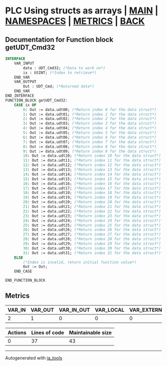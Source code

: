 # PLC Using structs as arrays | [MAIN] | [NAMESPACES] | [METRICS] | [BACK]  

## Documentation for Function block getUDT_Cmd32  

```pascal
INTERFACE
    VAR_INPUT
        data : UDT_Cmd32; (*Data to work on*)
        ix : USINT; (*Index to retrieve*)
    END_VAR
    VAR_OUTPUT
        Out : UDT_Cmd; (*Returned data*)
    END_VAR
END_INTERFACE
FUNCTION_BLOCK getUDT_Cmd32:
    CASE ix OF
    	0: Out := data.udt00; (*Return index 0 for the data struct*)
    	1: Out := data.udt01; (*Return index 1 for the data struct*)
    	2: Out := data.udt02; (*Return index 2 for the data struct*)
    	3: Out := data.udt03; (*Return index 3 for the data struct*)
    	4: Out := data.udt04; (*Return index 4 for the data struct*)
    	5: Out := data.udt05; (*Return index 5 for the data struct*)
    	6: Out := data.udt06; (*Return index 6 for the data struct*)
    	7: Out := data.udt07; (*Return index 7 for the data struct*)
    	8: Out := data.udt08; (*Return index 8 for the data struct*)
    	9: Out := data.udt09; (*Return index 9 for the data struct*)
    	10: Out := data.udt10; (*Return index 10 for the data struct*)
    	11: Out := data.udt11; (*Return index 11 for the data struct*)
    	12: Out := data.udt12; (*Return index 12 for the data struct*)
    	13: Out := data.udt13; (*Return index 13 for the data struct*)
    	14: Out := data.udt14; (*Return index 14 for the data struct*)
    	15: Out := data.udt15; (*Return index 15 for the data struct*)
    	16: Out := data.udt16; (*Return index 16 for the data struct*)
    	17: Out := data.udt17; (*Return index 17 for the data struct*)
    	18: Out := data.udt18; (*Return index 18 for the data struct*)
    	19: Out := data.udt19; (*Return index 19 for the data struct*)
    	20: Out := data.udt20; (*Return index 20 for the data struct*)
    	21: Out := data.udt21; (*Return index 21 for the data struct*)
    	22: Out := data.udt22; (*Return index 22 for the data struct*)
    	23: Out := data.udt23; (*Return index 23 for the data struct*)
    	24: Out := data.udt24; (*Return index 24 for the data struct*)
    	25: Out := data.udt25; (*Return index 25 for the data struct*)
    	26: Out := data.udt26; (*Return index 26 for the data struct*)
    	27: Out := data.udt27; (*Return index 27 for the data struct*)
    	28: Out := data.udt28; (*Return index 28 for the data struct*)
    	29: Out := data.udt29; (*Return index 29 for the data struct*)
    	30: Out := data.udt30; (*Return index 30 for the data struct*)
    	31: Out := data.udt31; (*Return index 31 for the data struct*)
    ELSE
    	(*Index is invalid, return initial function value*)
    	Out := Out;
    END_CASE

END_FUNCTION_BLOCK
```

## Metrics  

| VAR_IN | VAR_OUT | VAR_IN_OUT | VAR_LOCAL | VAR_EXTERNAL | VAR_TEMP |
| ------ | ------- | ---------- | --------- | ------------ | -------- |
| 2 | 1 | 0 | 0 | 0 | 0 |

| Actions | Lines of code | Maintainable size |
| ------- | ------------- | ----------------- |
| 0 | 37 | 43 |

---
Autogenerated with [ia_tools](https://github.com/tkucic/ia_tools)  

[MAIN]: ../../../../index_st.md
[NAMESPACES]: ../../nsList_st.md
[METRICS]: ../../../metrics_st.md
[BACK]: ../nsMain_st.md
